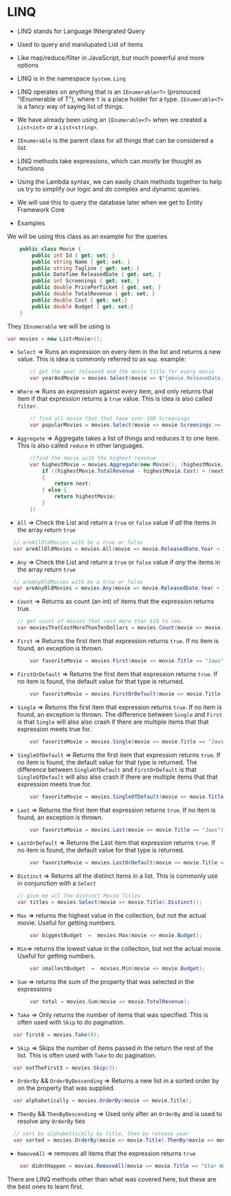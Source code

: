 # LINQ

- LINQ stands for Language INtergrated Query
- Used to query and manilupated List of items
- Like map/reduce/filter in JavaScript, but much powerful and more options
- LINQ is in the namespace `System.Linq`
- LINQ operates on anything that is an `IEnumerable<T>` (pronouced "IEnumerable of T"), where `T` is a place holder for a type. `IEnumerable<T>` is a fancy way of saying list of things. 
- We have already been using an `IEnumerable<T>` when we created a `List<int>` or a `List<string>`. 
- `IEnumerable` is the parent class for all things that can be considered a list. 
- LINQ methods take expressions, which can *mostly* be thought as functions
- Using the Lambda syntax, we can easily chain methods together to help us try to simplify our logic and do complex and dynamic queries.
- We will use this to query the database later when we get to Entity Framework Core

- Examples

We will be using this class as an example for the queries 

``` C# 
    public class Movie {
        public int Id { get; set; }
        public string Name { get; set; }
        public string Tagline { get; set; }
        public DateTime ReleasedDate { get; set; }
        public int Screenings { get; set; }
        public double PricePerTicket { get; set; }
        public double TotalRevenue { get; set; }
        public double Cost { get; set;}
        public double Budget { get; set;}
    }
```

They `IEnumerable` we will be using is

```C# 
var movies = new List<Movie>();
```


  - `Select` => Runs an expression on every item in the list and returns a new value. This is idea is commonly referred to as `map`.
    example: 
    ``` C# 
        // get the year released and the movie title for every movie
        var yearAndMovie = movies.Select(movie => $"{movie.ReleaseDate.Year}, {movie.Title} ");
    ```

  - `Where` => Runs an expression against every item, and only returns that item if that expression returns a `true` value. This is idea is also called `filter`. 
    ``` C# 
        // find all movie that that have over 100 Screenings
        var popularMovies = movies.Select(movie => movie.Screenings >= 100);
    ```
  - `Aggregate` => Aggregate takes a list of things and reduces it to one item. This is also called `reduce` in other languages.
    
    ``` C#
        //find the movie with the highest revenue 
        var highestMovie = movies.Aggregate(new Movie(), (highestMovie, next) => {
            if ((highestMovie.TotalRevenue - highestMovie.Cost) > (next.TotalRevenue - next.Cost) )
            {
                return next;
            } else {
                return highestMovie;
            }
        })
    ```
    
  - `All` => Check the List and return a `true` or `false` value if  *all* the items in the array return `true`

  ``` C#
    // areAllOldMovies with be a true or false
    var areAllOldMovies = movies.All(movie => movie.ReleasedDate.Year < 1965);
  ```

  - `Any` => Check the List and return a `true` or `false` value if  *any* the items in the array return `true`

  ``` C#
    // areAnyOldMovies with be a true or false
    var areAnyOldMovies = movies.Any(movie => movie.ReleasedDate.Year < 1965);
  ```

  - `Count` => Returns as count (an int) of items that the expression returns true.
    ``` C#
    // get count of movies that cost more than $10 to see. 
    var moviesThatCostMoreThanTenDollars = movies.Count(movie => movie.PricePerTicket > 10);
    ```

  - `First` => Returns the first item that expression returns `true`. If no item is found, an exception is thrown. 

    ``` C# 
        var favoriteMovie = movies.First(movie => movie.Title == "Jaws");
    ``` 

  - `FirstOrDefault` => Returns the first item that expression returns `true`. If no item is found, the default value for that type is returned.

    ``` C# 
        var favoriteMovie = movies.FirstOrDefault(movie => movie.Title == "Jaws");
    ``` 

  - `Single` => Returns the first item that expression returns `true`. If no item is found, an exception is thrown. The difference between `Single` and `First` is that `Single` will also also crash if there are multiple items that that expression meets true for. 

    ``` C# 
        var favoriteMovie = movies.Single(movie => movie.Title == "Jaws");
    ``` 

  - `SingleOfDefault` => Returns the first item that expression returns `true`. If no item is found, the default value for that type is returned. The difference between `SingleOfDefault` and `FirstOrDefault` is that `SingleOfDefault` will also also crash if there are multiple items that that expression meets true for. 

    ``` C# 
        var favoriteMovie = movies.SingleOfDefault(movie => movie.Title == "Jaws");
    ``` 


  - `Last` => Returns the first item that expression returns `true`. If no item is found, an exception is thrown. 

    ``` C# 
        var favoriteMovie = movies.Last(movie => movie.Title == "Jaws");
    ``` 

  - `LastOrDefault` => Returns the Last item that expression returns `true`. If no item is found, the default value for that type is returned.

    ``` C# 
        var favoriteMovie = movies.LastOrDefault(movie => movie.Title == "Jaws");
    ``` 

  - `Distinct` => Returns all the distinct items in a list. This is commonly use in conjunction with a `Select`

    ```C#
    // give me all the distinct Movie Titles
    var titles = movies.Select(movie => movie.Title).Distinct();
    ```

  - `Max` => returns the highest value in the collection, but not the actual movie. Useful for getting numbers.
    ``` C#
        var biggestBudget  =  movies.Max(movie => movie.Budget);
    ```

  - `Min`=> returns the lowest value in the collection, but not the actual movie. Useful for getting numbers.
    ``` C#
        var smallestBudget  =  movies.Min(movie => movie.Budget);
    ```

  - `Sum` => returns the sum of the property that was selected in the expressions
    
    ``` C#
        var total = movies.Sum(movie => movie.TotalRevenue);
    ```

  - `Take` => Only returns the number of items that was specified. This is often used with `Skip` to do pagination.
  ``` C#
    var first8 = movies.Take(8);
  ```

  - `Skip` => Skips the number of items passed in the return the rest of the list. This is often used with `Take` to do pagination.

  ``` C#
    var notTheFirst3 = movies.Skip(3);
  ```

    
  - `OrderBy` && `OrderByDescending` => Returns a new list in a sorted order by on the property that was supplied. 

  ``` C#
    var alphabetically = movies.OrderBy(movie => movie.Title);
  ```
  
  - `ThenBy` && `ThenByDescending` => Used only after an `OrderBy` and is used to resolve any `OrderBy` ties
  ``` C#
    // sort by alphabettically by title, then by release year
    var sorted = movies.OrderBy(movie => movie.Title).ThenBy(movie => move.DateReleased);
  ```
 
  - `RemoveAll` => removes all items that the expression returns `true`

``` C# 
    var didntHappen = movies.RemoveAll(movie => movie.Title == "Star Wars: Episode I – The Phantom Menace"); 
```


There are LINQ methods other than what was covered here,  but these are the best ones to learn first. 
